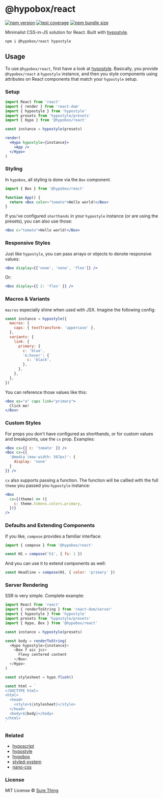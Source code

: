 # @hypobox/react

[![npm version](https://img.shields.io/npm/v/@hypobox/react?style=flat&colorA=4488FF&colorB=4488FF)](https://www.npmjs.com/package/@hypobox/react) [![test coverage](https://img.shields.io/coveralls/github/sure-thing/@hypobox/react?style=flat&colorA=223355&colorB=223355)](https://coveralls.io/github/sure-thing/@hypobox/react?branch=main) [![npm bundle size](https://badgen.net/bundlephobia/minzip/@hypobox/react?color=223355&labelColor=223355)](https://bundlephobia.com/result?p=@hypobox/react)

Minimalist CSS-in-JS solution for React. Built with
[hypostyle](https://github.com/sure-thing/hypostyle).

```bash
npm i @hypobox/react hypostyle
```

## Usage

To use `@hypobox/react`, first have a look at
[hypostyle](https://github.com/sure-thing/hypostyle). Basically, you provide
`@hypobox/react` a `hypostyle` instance, and then you style components using attributes
on React components that match your `hypostyle` setup.

### Setup

```jsx
import React from 'react'
import { render } from 'react-dom'
import { hypostyle } from 'hypostyle'
import presets from 'hypostyle/presets'
import { Hypo } from '@hypobox/react'

const instance = hypostyle(presets)

render(
  <Hypo hypostyle={instance}>
    <App />
  </Hypo>
)
```

### Styling

In `hypobox`, all styling is done via the `Box` component.

```jsx
import { Box } from '@hypobox/react'

function App() {
  return <Box color="tomato">Hello world!</Box>
}
```

If you've configured `shorthands` in your `hypostyle` instance (or are using
the presets), you can also use those:

```jsx
<Box c="tomato">Hello world!</Box>
```

### Responsive Styles

Just like `hypostyle`, you can pass arrays or objects to denote responsive
values:

```jsx
<Box display={['none', 'none', 'flex']} />
```

Or:

```jsx
<Box display={{ 2: 'flex' }} />
```

### Macros & Variants

`macros` especially shine when used with JSX. Imagine the following config:

```jsx
const instance = hypostyle({
  macros: {
    caps: { textTransform: 'uppercase' },
  },
  variants: {
    link: {
      primary: {
        c: 'blue',
        '&:hover': {
          c: 'black',
        },
      },
    },
  },
})
```

You can reference those values like this:

```jsx
<Box as="a" caps link="primary">
  Click me!
</Box>
```

### Custom Styles

For props you don't have configured as shorthands, or for custom values and
breakpoints, use the `cx` prop. Examples:

```jsx
<Box cx={{ c: 'tomato' }} />
<Box cx={{
  '@media (max-width: 567px)': {
    display: 'none'
  }
}} />
```

`cx` also supports passing a function. The function will be
callled with the full `theme` you passed you `hypostyle` instance:

```jsx
<Box
  cx={(theme) => ({
    c: theme.tokens.colors.primary,
  })}
/>
```

### Defaults and Extending Components

If you like, `compose` provides a familiar interface:

```javascript
import { compose } from '@hypobox/react'

const H1 = compose('h1', { fs: 1 })
```

And you can use it to extend components as well:

```javascript
const Headline = compose(H1, { color: 'primary' })
```

### Server Rendering

SSR is very simple. Complete example:

```javascript
import React from 'react'
import { renderToString } from 'react-dom/server'
import { hypostyle } from 'hypostyle'
import presets from 'hypostyle/presets'
import { Hypo, Box } from '@hypobox/react'

const instance = hypostyle(presets)

const body = renderToString(
  <Hypo hypostyle={instance}>
    <Box f aic jcc>
      Flexy centered content
    </Box>
  </Hypo>
)

const stylesheet = hypo.flush()

const html = `
<!DOCTYPE html>
<html>
  <head>
    <style>${stylesheet}</style>
  </head>
  <body>${body}</body>
</html>
`
```

### Related

- [hyposcript](https://github.com/sure-thing/hyposcript)
- [hypostyle](https://github.com/sure-thing/hypostyle)
- [hypobox](https://github.com/sure-thing/hypobox)
- [styled-system](https://github.com/styled-system/styled-system)
- [nano-css](https://github.com/streamich/nano-css)

### License

MIT License © [Sure Thing](https://github.com/sure-thing)
